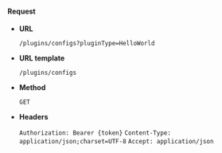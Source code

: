 #### Request

* **URL**

  `/plugins/configs?pluginType=HelloWorld`

* **URL template**

  `/plugins/configs`

* **Method**

  `GET`

* **Headers**

  `Authorization: Bearer {token}`
  `Content-Type: application/json;charset=UTF-8`
  `Accept: application/json`
